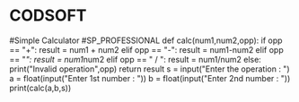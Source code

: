 # CODSOFT
#Simple Calculator
#SP_PROFESSIONAL
def calc(num1,num2,opp):
    if opp == "+":
        result = num1 + num2
    elif opp == "-":
        result = num1-num2
    elif opp == "*":
        result = num1*num2
    elif opp == " / ":
        result = num1/num2
    else:
        print("Invalid operation",opp)
    return result
s = input("Enter the operation : ")
a = float(input("Enter 1st number : "))
b = float(input("Enter 2nd number : "))
print(calc(a,b,s))
